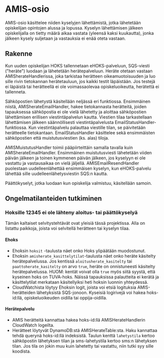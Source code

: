 # AMIS-osio

AMIS-osio käsittelee niiden kyselyjen lähettämistä, jotka lähetetään opiskelijan
opintojen alussa ja lopussa. Kyselyn lähettämisen jälkeen opiskelijalla on
tietty määrä aikaa vastata (yleensä kaksi kuukautta), jonka jälkeen kysely
suljetaan ja vastauksia ei enää oteta vastaan.

## Rakenne

Kun uuden opiskelijan HOKS tallennetaan eHOKS-palveluun, SQS-viesti ("heräte")
luodaan ja lähetetään herätepalveluun. Heräte otetaan vastaan
AMISherateHandlerissa, joka tarkistaa herätteen oikeamuotoisuuden ja luo sille
rivin tietokannan herätetauluun, jos kaikki testit läpäistään. Jos testejä ei
läpäistä tai herätteellä ei ole voimassaolevaa opiskeluoikeutta, herätettä ei
tallenneta.

Sähköpostien lähetystä käsitellään neljässä eri funktiossa. Ensimmäinen niistä,
AMISherateEmailHandler, hakee tietokannasta herätteitä, joiden tapauksessa
sähköpostia ei ole vielä lähetetty ja aloittaa sähköpostien lähettämisen erillisen
viestintäpalvelun kautta. Viestien tilaa tarkastellaan lähettämisen jälkeen 
säännöllisesti viestintäpalvelusta EmailStatusHandler-funktiossa. Kun 
viestintäpalvelu palauttaa viestille tilan, se päivitetään herätteelle tietokantaan. 
EmailStatusHandler käsittelee sekä ensimmäisten sähköpostien että muistutusviestien 
(ks. alas) tiloja.

AMISMuistutusHandler toimii pääpiirteittäin samalla tavalla kuin AMISherateEmailHandler.
Ensimmäinen muistutusviesti lähetetään viiden päivän jälkeen ja toinen kymmenen
päivän jälkeen, jos kyselyyn ei ole vastattu ja vastausaikaa on vielä jäljellä.
AMISEmailResendHandler puolestaan uudelleenlähettää ensimmäisen kyselyn, 
kun eHOKS-palvelu lähettää sille uudelleenlähetysviestin SQS:n kautta.

Päättökyselyt, jotka luodaan kun opiskelija valmistuu, käsitellään samoin.

## Ongelmatilanteiden tutkiminen

### Hoksille 12345 ei ole lähteny aloitus- tai päättökyselyä

Tämän kaltaiset selvitystehtävät ovat yleisiä tässä projektissa. Alla on 
listattu paikkoja, joista voi selvitellä herätteen tai kyselyn tilaa.

#### Ehoks

- Ehoksin ``hoksit`` -taulusta näet onko Hoks ylipäätään muodostunut.
- Ehoksin ``amisherate_kasittelytilat``-taulusta näet onko heräte 
  käsitelty herätepalvelussa. Jos kentissä ``aloitusherate_kasitelty`` tai 
  ``paattoherate_kasitelty`` on arvo ``true``, heräte on onnistuneesti 
  käsitelty herätepalvelussa. HUOM: kentät voivat olla ``true`` myös 
  siitä syystä, että kyseinen hoks on TUVA-hoks. Näissä tapauksissa 
  palautteita ei kerätä ja käsittelytilat merkataan käsitellyiksi heti 
  hoksin luonnin yhteydessä.
- CloudWatchista löytyy Ehoksin logit, joista voi etsiä logituksia 
  AMIS-herätteiden lähetyksistä SQS-jonoon. Kyseisiä logirivejä voi hakea 
  hoks-id:llä, opiskeluoikeuden oidilla tai oppija-oidilla.

#### Herätepalvelu

- AMIS herätteitä kannattaa hakea hoks-id:llä AMISHerateHandlerin 
  CloudWatch logeilta.
- Herätteet löytyvät DynamoDB:stä AMISHerateTable:sta. Haku kannattaa tehdä 
  querynä hoks-id:llä indeksistä. Taulun kenttä ``lahetystila`` kertoo 
  sähköpostin lähetyksen tilan ja sms-lahetystila kertoo sms:n lähetyksen 
  tilan. Jos tila on jokin muu kuin lahetetty tai vastattu, niin tutki syy 
  sille koodista.
